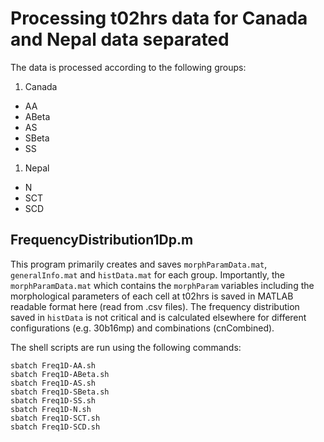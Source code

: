 # Processing t02hrs data for Canada and Nepal data separated

The data is processed according to the following groups: 
1. Canada
  - AA
  - ABeta
  - AS
  - SBeta
  - SS  
1. Nepal
  - N
  - SCT
  - SCD

## FrequencyDistribution1Dp.m
This program primarily creates and saves `morphParamData.mat`, `generalInfo.mat` and `histData.mat` for each group. Importantly, the `morphParamData.mat` which contains the `morphParam` variables including the morphological parameters of each cell at t02hrs is saved in MATLAB readable format here (read from .csv files). The frequency distribution saved in `histData` is not critical and is calculated elsewhere for different configurations (e.g. 30b16mp) and combinations (cnCombined). 

The shell scripts are run using the following commands: 
```
sbatch Freq1D-AA.sh
sbatch Freq1D-ABeta.sh
sbatch Freq1D-AS.sh
sbatch Freq1D-SBeta.sh
sbatch Freq1D-SS.sh
sbatch Freq1D-N.sh
sbatch Freq1D-SCT.sh
sbatch Freq1D-SCD.sh
```
